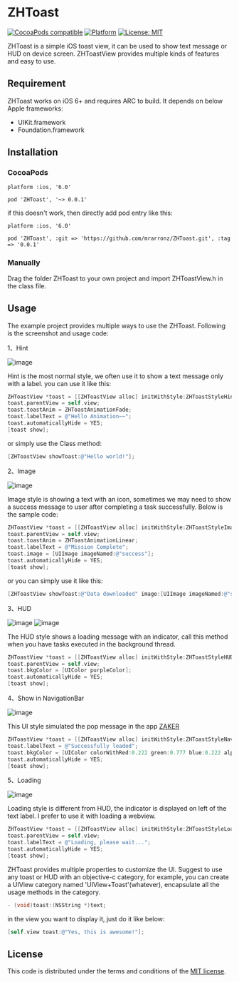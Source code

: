 # ZHToast

[![CocoaPods compatible](https://img.shields.io/cocoapods/v/ZHToast.svg?style=flat)](https://cocoapods.org/pods/ZHToast)
[![Platform](https://img.shields.io/cocoapods/p/ZHToast.svg?style=flat)](http://cocoadocs.org/docsets/ZHToast)
[![License: MIT](https://img.shields.io/cocoapods/l/ZHToast.svg?style=flat)](http://opensource.org/licenses/MIT)

ZHToast is a simple iOS toast view, it can be used to show text message or HUD on device screen. ZHToastView provides multiple kinds of features and easy to use.

## Requirement
ZHToast works on iOS 6+ and requires ARC to build. It depends on below Apple frameworks:
  * UIKit.framework
  * Foundation.framework

## Installation

### CocoaPods

`platform :ios, '6.0'`

`pod 'ZHToast', '~> 0.0.1'`


if this doesn't work, then directly add pod entry like this:

`platform :ios, '6.0'`

`pod 'ZHToast', :git => 'https://github.com/mrarronz/ZHToast.git', :tag => '0.0.1'`


### Manually
Drag the folder ZHToast to your own project and import ZHToastView.h in the class file.

## Usage
The example project provides multiple ways to use the ZHToast. Following is the screenshot and usage code:

1、Hint

![image](https://github.com/mrarronz/ZHToast/raw/master/screenshot/hint.png)

Hint is the most normal style, we often use it to show a text message only with a label. you can use it like this:

```objective-c
ZHToastView *toast = [[ZHToastView alloc] initWithStyle:ZHToastStyleHint];
toast.parentView = self.view;
toast.toastAnim = ZHToastAnimationFade;
toast.labelText = @"Hello Animation~~";
toast.automaticallyHide = YES;
[toast show];
```

or simply use the Class method:

```objective-c
[ZHToastView showToast:@"Hello world!"];
```

2、Image

![image](https://github.com/mrarronz/ZHToast/raw/master/screenshot/text_image.png)

Image style is showing a text with an icon, sometimes we may need to show a success message to user after completing a task successfully. Below is the sample code:

```objective-c
ZHToastView *toast = [[ZHToastView alloc] initWithStyle:ZHToastStyleImage];
toast.parentView = self.view;
toast.toastAnim = ZHToastAnimationLinear;
toast.labelText = @"Mission Complete";
toast.image = [UIImage imageNamed:@"success"];
toast.automaticallyHide = YES;
[toast show];
```
or you can simply use it like this:

```objective-c
[ZHToastView showToast:@"Data downloaded" image:[UIImage imageNamed:@"success"]];
```

3、HUD

![image](https://github.com/mrarronz/ZHToast/raw/master/screenshot/hud_text.png)
![image](https://github.com/mrarronz/ZHToast/raw/master/screenshot/hud_no_text.png)

The HUD style shows a loading message with an indicator, call this method when you have tasks executed in the background thread.

```objective-c
ZHToastView *toast = [[ZHToastView alloc] initWithStyle:ZHToastStyleHUD];
toast.parentView = self.view;
toast.bkgColor = [UIColor purpleColor];
toast.automaticallyHide = YES;
[toast show];
```

4、Show in NavigationBar

![image](https://github.com/mrarronz/ZHToast/raw/master/screenshot/navigationbar.png)

This UI style simulated the pop message in the app [ZAKER](http://itunes.apple.com/us/app/zaker/id410174232?mt=8)

```objective-c
ZHToastView *toast = [[ZHToastView alloc] initWithStyle:ZHToastStyleNavBar];
toast.labelText = @"Successfully loaded";
toast.bkgColor = [UIColor colorWithRed:0.222 green:0.777 blue:0.222 alpha:1.0];
toast.automaticallyHide = YES;
[toast show];
```

5、Loading

![image](https://github.com/mrarronz/ZHToast/raw/master/screenshot/loading.png)

Loading style is different from HUD, the indicator is displayed on left of the text label. I prefer to use it with loading a webview.

```objective-c
ZHToastView *toast = [[ZHToastView alloc] initWithStyle:ZHToastStyleLoading];
toast.parentView = self.view;
toast.labelText = @"Loading, please wait...";
toast.automaticallyHide = YES;
[toast show];
```

ZHToast provides multiple properties to customize the UI. Suggest to use any toast or HUD with an objective-c category, for example, you can create a UIView category named 'UIView+Toast'(whatever), encapsulate all the usage methods in the category.

```objective-c
- (void)toast:(NSString *)text;
```

in the view you want to display it, just do it like below:

```objective-c
[self.view toast:@"Yes, this is awesome!"];
```

## License
This code is distributed under the terms and conditions of the [MIT license](LICENSE).
